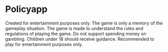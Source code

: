 # Policyapp

Created for entertainment purposes only.
The game is only a memory of the gameplay situation.
The game is made to understand the rules and regulations of playing the game.
Do not support spending money on gambling.
Children under 18 should receive guidance.
Recommended to play for entertainment purposes only.
